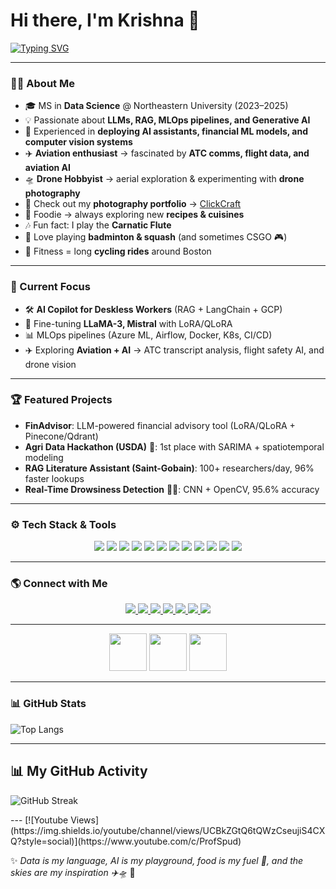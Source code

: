 # Hi there, I'm Krishna 👋  

[![Typing SVG](https://readme-typing-svg.herokuapp.com?font=Fira+Code&weight=600&size=24&pause=1000&color=00C0FF&width=900&lines=🚀+Data+Scientist+%7C+MLOps+Engineer+%7C+LLM+Enthusiast;✈️+Aviation+Geek+%7C+Drone+Hobbyist+🛸;🍳+Foodie+Exploring+New+Recipes;⚡+AI+Copilots%2C+RAG+%26+LLMs;🎶+Carnatic+Flute+Player+%26+Badminton+Lover)](https://git.io/typing-svg)


---

### 👨‍💻 About Me  
- 🎓 MS in **Data Science** @ Northeastern University (2023–2025)  
- 💡 Passionate about **LLMs, RAG, MLOps pipelines, and Generative AI**  
- 🧠 Experienced in **deploying AI assistants, financial ML models, and computer vision systems**  
- ✈️ **Aviation enthusiast** → fascinated by **ATC comms, flight data, and aviation AI**  
- 🛸 **Drone Hobbyist** → aerial exploration & experimenting with **drone photography**  
- 📸 Check out my **photography portfolio** → [ClickCraft](https://clickcraft.myportfolio.com/)  
- 🍲 Foodie → always exploring new **recipes & cuisines**  
- 🎶 Fun fact: I play the **Carnatic Flute**  
- 🎾 Love playing **badminton & squash** (and sometimes CSGO 🎮)  
- 🚴 Fitness = long **cycling rides** around Boston  

---

### 🔬 Current Focus  
- 🛠️ **AI Copilot for Deskless Workers** (RAG + LangChain + GCP)  
- 🤖 Fine-tuning **LLaMA-3, Mistral** with LoRA/QLoRA  
- 📊 MLOps pipelines (Azure ML, Airflow, Docker, K8s, CI/CD)  
- ✈️ Exploring **Aviation + AI** → ATC transcript analysis, flight safety AI, and drone vision  

---

### 🏆 Featured Projects  
- **FinAdvisor**: LLM-powered financial advisory tool (LoRA/QLoRA + Pinecone/Qdrant)  
- **Agri Data Hackathon (USDA)** 🥇: 1st place with SARIMA + spatiotemporal modeling  
- **RAG Literature Assistant (Saint-Gobain)**: 100+ researchers/day, 96% faster lookups  
- **Real-Time Drowsiness Detection** 🚗💤: CNN + OpenCV, 95.6% accuracy  
---

### ⚙️ Tech Stack & Tools  

<p align="center">
  <img src="https://img.shields.io/badge/Python-3776AB?logo=python&logoColor=white" />
  <img src="https://img.shields.io/badge/PyTorch-EE4C2C?logo=pytorch&logoColor=white" />
  <img src="https://img.shields.io/badge/TensorFlow-FF6F00?logo=tensorflow&logoColor=white" />
  <img src="https://img.shields.io/badge/Scikit--learn-F7931E?logo=scikitlearn&logoColor=white" />
  <img src="https://img.shields.io/badge/HuggingFace-F0C929?logo=huggingface&logoColor=black" />
  <img src="https://img.shields.io/badge/LangChain-00A67E?logo=chainlink&logoColor=white" />
  <img src="https://img.shields.io/badge/Docker-2496ED?logo=docker&logoColor=white" />
  <img src="https://img.shields.io/badge/Kubernetes-326CE5?logo=kubernetes&logoColor=white" />
  <img src="https://img.shields.io/badge/Airflow-017CEE?logo=apacheairflow&logoColor=white" />
  <img src="https://img.shields.io/badge/GoogleCloud-4285F4?logo=googlecloud&logoColor=white" />
  <img src="https://img.shields.io/badge/Azure-0078D4?logo=microsoftazure&logoColor=white" />
  <img src="https://img.shields.io/badge/AWS-FF9900?logo=amazonaws&logoColor=black" />
</p>


---

### 🌎 Connect with Me  

<p align="center">
  <a href="https://about.me/sriksven">
    <img src="https://img.shields.io/badge/🌐-Portfolio-orange?style=for-the-badge&logo=google-chrome&logoColor=white" />
  </a>
  <a href="https://clickcraft.myportfolio.com/">
    <img src="https://img.shields.io/badge/📸-Photography-ff69b4?style=for-the-badge&logo=adobecreativecloud&logoColor=white" />
  </a>
  <a href="https://www.linkedin.com/in/sriksven/">
    <img src="https://img.shields.io/badge/💼-LinkedIn-blue?style=for-the-badge&logo=linkedin&logoColor=white" />
  </a>
  <a href="https://github.com/sriksven">
    <img src="https://img.shields.io/badge/🐙-GitHub-black?style=for-the-badge&logo=github&logoColor=white" />
  </a>
  <a href="https://www.youtube.com/c/ProfSpud">
    <img src="https://img.shields.io/badge/🎬-YouTube-red?style=for-the-badge&logo=youtube&logoColor=white" />
  </a>
  <a href="https://twitter.com/Sriks_venk">
    <img src="https://img.shields.io/badge/🐦-Twitter-1DA1F2?style=for-the-badge&logo=twitter&logoColor=white" />
  </a>
  <a href="https://www.instagram.com/sriksven/">
    <img src="https://img.shields.io/badge/📷-Instagram-E4405F?style=for-the-badge&logo=instagram&logoColor=white" />
  </a>
</p>

---

<p align="center">
  <img src="https://media.giphy.com/media/26xBukhkP5vUenP4c/giphy.gif" width="60">  
  <img src="https://media.giphy.com/media/WUlplcMpOCEmTGBtBW/giphy.gif" width="60">  
  <img src="https://media.giphy.com/media/j2pOGeGYKe2xCCKwfi/giphy.gif" width="60">  
</p>


---

### 📊 GitHub Stats  
![Top Langs](https://github-readme-stats.vercel.app/api/top-langs/?username=sriksven&layout=compact&theme=radical)  

---
## 📊 My GitHub Activity

<div align="left">

<!--![GitHub Stats](https://github-readme-stats.vercel.app/api?username=sriksven&show_icons=true&theme=tokyonight) -->
![GitHub Streak](https://github-readme-streak-stats.herokuapp.com?user=sriksven&theme=tokyonight&hide_border=true)

</div>
---
[![Youtube Views](https://img.shields.io/youtube/channel/views/UCBkZGtQ6tQWzCseujiS4CXQ?style=social)](https://www.youtube.com/c/ProfSpud)

✨ *Data is my language, AI is my playground, food is my fuel 🍕, and the skies are my inspiration ✈️🛸* 🚀
